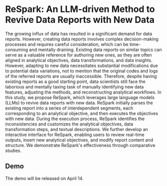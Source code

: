 # ReSpark: An LLM-driven Method to Revive Data Reports with New Data

The growing influx of data has resulted in a significant demand for data reports. However, creating data reports involves complex decision-making processes and requires careful consideration, which can be time-consuming and mentally draining. Existing data reports on similar topics can serve as a valuable reference for authoring new ones, as they are often aligned in analytical objectives, data transformations, and data insights. However, adapting to new data necessitates substantial modifications due to potential data variations, not to mention that the original codes and logs of the referred reports are usually inaccessible. Therefore, despite having existing reports as a good starting point, data scientists still face the laborious and mentally taxing task of manually identifying new data features, adjusting the methods, and reconstructing analytical workflows. In this study, we propose ReSpark, which leverages large language models (LLMs) to revive data reports with new data. ReSpark initially parses the existing report into a series of interdependent segments, each corresponding to an analytical objective, and then executes the objectives with new data. During the execution process, ReSpark identifies the inconsistencies and customizes the analytical objectives, data transformation steps, and textual descriptions. We further develop an interactive interface for ReSpark, enabling users to review real-time outputs, insert new analytical objectives, and modify report content and structure. We demonstrate ReSpark's effectiveness through comparative studies. 

## Demo

The demo will be released on April 14. 
